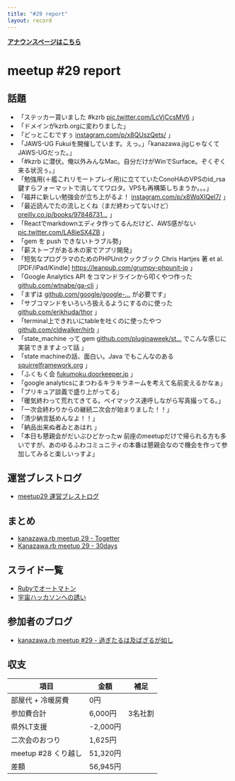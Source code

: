 ```yaml
---
title: "#29 report"
layout: record
---
```


<p> <a href="./"><strong>アナウンスページはこちら</strong></a></p>

meetup #29 report
==================

話題
----

-   「ステッカー貰いました #kzrb [pic.twitter.com/LcVjCcsMV6](https://twitter.com/libero_18/status/556300125488680960/photo/1) 」
-   「ドメインがkzrb.orgに変わりました」
-   「どっとこむですぅ [instagram.com/p/x8QUszQets/](http://instagram.com/p/x8QUszQets/) 」
-   「JAWS-UG Fukuiを開催しています。えっ。」「kanazawa.jigじゃなくてJAWS-UGだった。」
-   「#kzrb に潜伏。俺以外みんなMac。自分だけがWinでSurface。ぞくぞく来る状況ぅ。」
-   「勉強用(＋艦これリモートプレイ用)に立てていたConoHAのVPSのid\_rsa鍵すらフォーマットで消しててワロタ。VPSも再構築しちまうか。。。」
-   「福井に新しい勉強会が立ち上がるよ！ [instagram.com/p/x8WqXIQel7/](http://instagram.com/p/x8WqXIQel7/) 」
-   「最近読んでたの流しとくね（まだ終わってないけど） [oreilly.co.jp/books/97848731…](http://www.oreilly.co.jp/books/9784873116860/) 」
-   「Reactでmarkdownエディタ作ってるんだけど、AWS感がない [pic.twitter.com/LA8ieSX4ZB](https://twitter.com/macoshita/status/556327642526257152/photo/1) 」
-   「gem を push できないトラブル勢」
-   「薪ストーブがある木の家でアプリ開発」
-   「短気なプログラマのためのPHPUnitクックブック Chris Hartjes 著 et al. \[PDF/iPad/Kindle\] <https://leanpub.com/grumpy-phpunit-jp> 」
-   「Google Analytics API をコマンドラインから叩くやつ作った [github.com/wtnabe/ga-cli](https://github.com/wtnabe/ga-cli) 」
-   「まずは [github.com/google/google-…](https://github.com/google/google-api-ruby-client) が必要です」
-   「サブコマンドをいろいろ扱えるようにするのに使った [github.com/erikhuda/thor](https://github.com/erikhuda/thor) 」
-   「terminal上できれいにtableを吐くのに使ったやつ [github.com/cldwalker/hirb](https://github.com/cldwalker/hirb) 」
-   「state\_machine って gem [github.com/pluginaweek/st…](https://github.com/pluginaweek/state_machine) でこんな感じに実装できますよって話 」
-   「state machineの話、面白い。Java でもこんなのある [squirrelframework.org](http://squirrelframework.org/) 」
-   「ふくもく会 [fukumoku.doorkeeper.jp](http://fukumoku.doorkeeper.jp/) 」
-   「google analyticsにまつわるキラキラネームを考えて名前変えるかなぁ」
-   「プリキュア談義で盛り上がってる」
-   「暖気終わって荒れてきてる。ベイマックス連呼しながら写真撮ってる。」
-   「一次会終わりからの継続二次会が始まりました！！」
-   「清少納言舐めんなよ！！」
-   「納品出来ぬ者ゐとあはれ 」
-   「本日も懇親会がだいぶひどかったw 前座のmeetupだけで帰られる方も多いですが、あのゆるふわコミュニティの本番は懇親会なので機会を作って参加してみると楽しいっすよ」

運営ブレストログ
----------------

-   [meetup29 運営ブレストログ](https://github.com/kanazawarb/meetup/wiki/meetup29-%E9%81%8B%E5%96%B6%E3%83%96%E3%83%AC%E3%82%B9%E3%83%88%E3%83%AD%E3%82%B0)

まとめ
------

-   [kanazawa.rb meetup 29 - Togetter](http://togetter.com/li/771747)
-   [Kanazawa.rb meetup 29 - 30days](http://30d.jp/kzrb/19)

スライド一覧
------------

-   [Rubyでオートマトン](http://www.slideshare.net/yizawa/ruby-43607262)
-   [宇宙ハッカソンへの誘い](https://speakerdeck.com/rch850/yu-zhou-hatukasonhefalseyou-i-at-kanazawa-dot-rb)

参加者のブログ
--------------

-   [kanazawa.rb meetup #29 - 過ぎたるは及ばざるが如し](http://cotton-desu.hatenablog.com/entry/2015/01/20/214419)

収支
----

 | 項目                   | 金額       | 補足      |
 | ---------------------- | ---------- | --------- |
 | 部屋代 + 冷暖房費      | 0円        |           |
 | 参加費合計             | 6,000円    | 3名社割   |
 | 県外LT支援             | -2,000円   |           |
 | 二次会のおつり         | 1,625円    |           |
 | meetup #28 くり越し    | 51,320円   |           |
 | 差額                   | 56,945円   |           |


